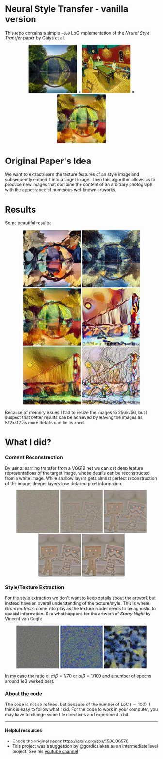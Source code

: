 # Neural Style Transfer - vanilla version

This repo contains a simple `~100` LoC implementation of the _Neural Style Transfer_ paper by Gatys et al. 

<p align="center">
  <img src="data/content/green_bridge.jpg" width="160"/> + 
  <img src="data/style/vg_la_cafe.jpg" width="160"/> = 
  <img src="results/bridge_exp3.jpg" width="160"/>
</p>



# Original Paper's Idea
We want to extract/learn the texture features of an style image and subsequently embed it into a target image. Then this algorithm allows us to produce new images that combine the content of an arbitrary photograph with the appearance of numerous well known artworks.

# Results
Some beautiful results:
<p align="center">
<img src="results/bridge_exp1.jpg" width="190px">
<img src="results/bridge_exp2.jpg" width="190px">
<img src="results/bridge_exp3.jpg" width="190px">

<img src="results/golden1.jpg" width="190px">
<img src="results/golden2.jpg" width="190px">
<img src="results/golden3.jpg" width="190px">
</p>
Because of memory issues I had to resize the images to 256x256, but I suspect that better results can be achieved by leaving the images as 512x512 as more details can be learned.

# What I did? 
### Content Reconstruction
By using learning transfer from a VGG19 net we can get deep feature representations of the target image, whose details can be reconstructed from a white image. While shallow layers gets almost perfect reconstruction of the image, deeper layers lose detailed pixel information.
<p align="center">
<img src="results/results_content/robot0.jpg" width="140px">
<img src="results/results_content/robot200.jpg" width="140px">
<img src="results/results_content/robot400.jpg" width="140px">
<img src="results/results_content/robot600.jpg" width="140px">
<img src="results/results_content/robot800.jpg" width="140px">
</p>

### Style/Texture Extraction
For the style extraction we don't want to keep details about the artwork but instead have an overall understanding of the texture/style. This is where _Gram matrices_ come into play as the texture model needs to be agnostic to spacial information. See what happens for the artwork of _Starry Night_ by Vincent van Gogh:
<p align="center">
<img src="results/results_style/night1.jpg" width="140px">
<img src="results/results_style/night2.jpg" width="140px">
<img src="results/results_style/night3.jpg" width="140px">
</p>

In my case the ratio of $\alpha/\beta=1/70$ or $\alpha/\beta=1/100$ and a number of epochs around $1e3$ worked best. 

### About the code
The code is not so refined, but because of the number of LoC ($\sim 100$), I think is easy to follow what I did. For the code to work in your computer, you may have to change some file directions and experiment a bit.

---
#### Helpful resources

- Check the original paper https://arxiv.org/abs/1508.06576
- This project was a suggestion by @gordicaleksa as an intermediate level project. See his [youtube channel](https://www.youtube.com/watch?v=S78LQebx6jo&pp=ygUdYWxla3NhIGdvcmRpYyBzdHlsZSB0cmFuc2ZlciA%3D)
